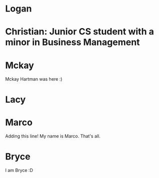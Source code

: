 # Logan

# Christian: Junior CS student with a minor in Business Management

# Mckay
Mckay Hartman was here :)
# Lacy

# Marco

Adding this line! My name is Marco. That's all.

# Bryce

I am Bryce :D
